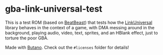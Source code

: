 # gba-link-universal-test

This is a test ROM (based on [BeatBeast](https://github.com/afska/beat-beast)) that tests how the [LinkUniversal](https://github.com/afska/gba-link-connection?tab=readme-ov-file#-LinkUniversal) library behaves in the context of a game, with DMA messing around in the background, playing audio, video, text, sprites, and an HBlank effect, just to torture the poor GBA.

Made with [Butano](https://github.com/GValiente/butano). Check out the `#licenses` folder for details!
